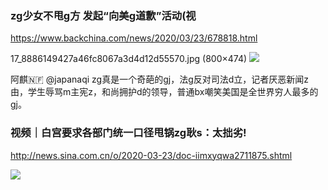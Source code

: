 ### zg少女不甩g方 发起“向美g道歉”活动(视
https://www.backchina.com/news/2020/03/23/678818.html

17_8886149427a46fc8067a3d4d12d55570.jpg (800×474)
![](https://pic.bkcimg.com/uploads/image/202003/22/17_8886149427a46fc8067a3d4d12d55570.jpg)

阿麒🇳🇫
@japanaqi
zg真是一个奇葩的gj，法g反对司法d立，记者厌恶新闻z由，学生辱骂m主宪z，和尚拥护d的领导，普通bx嘲笑美国是全世界穷人最多的gj。

### 视频｜白宫要求各部门统一口径甩锅zg耿s：太拙劣!
http://news.sina.com.cn/o/2020-03-23/doc-iimxyqwa2711875.shtml

![](https://ae01.alicdn.com/kf/Hf055dfdea881460e8f615721c2776a0bw/Halloween-Mask-Non-Toxic-Funny-Scary-Horrible-Men-Women-Latex-Mask-Halloween-Party-Half-Face-Cosplay.jpg_q50.jpg)
